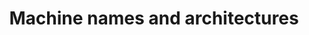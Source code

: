 ---
title: Machine names and architectures
layout: machines-architectures.html
extras: machines-architectures-js
---